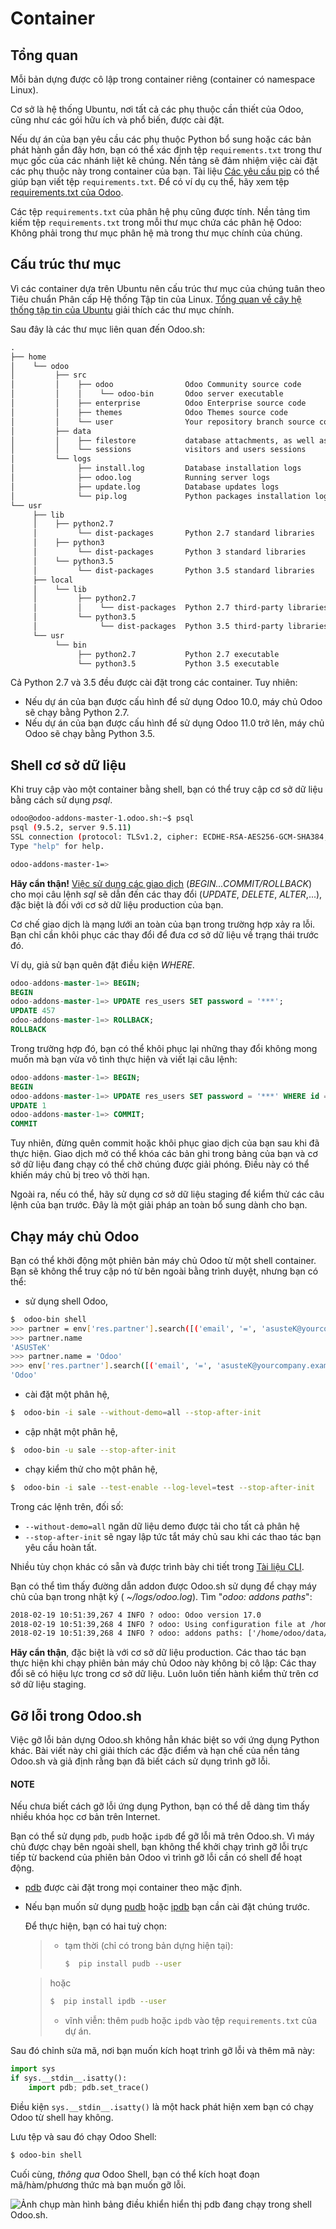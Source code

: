 # Container

## Tổng quan

Mỗi bản dựng được cô lập trong container riêng (container có namespace Linux).

Cơ sở là hệ thống Ubuntu, nơi tất cả các phụ thuộc cần thiết của Odoo, cũng như các gói hữu ích và phổ biến, được cài đặt.

Nếu dự án của bạn yêu cầu các phụ thuộc Python bổ sung hoặc các bản phát hành gần đây hơn, bạn có thể xác định tệp `requirements.txt` trong thư mục gốc của các nhánh liệt kê chúng. Nền tảng sẽ đảm nhiệm việc cài đặt các phụ thuộc này trong container của bạn. Tài liệu [Các yêu cầu pip](https://pip.pypa.io/en/stable/reference/pip_install/#requirement-specifiers) có thể giúp bạn viết tệp `requirements.txt`. Để có ví dụ cụ thể, hãy xem tệp [requirements.txt của Odoo](https://github.com/odoo/odoo/blob/17.0/requirements.txt).

Các tệp `requirements.txt` của phân hệ phụ cũng được tính. Nền tảng tìm kiếm tệp `requirements.txt` trong mỗi thư mục chứa các phân hệ Odoo: Không phải trong thư mục phân hệ mà trong thư mục chính của chúng.

## Cấu trúc thư mục

Vì các container dựa trên Ubuntu nên cấu trúc thư mục của chúng tuân theo Tiêu chuẩn Phân cấp Hệ thống Tập tin của Linux. [Tổng quan về cây hệ thống tập tin của Ubuntu](https://help.ubuntu.com/community/LinuxFilesystemTreeOverview#Main_directories) giải thích các thư mục chính.

Sau đây là các thư mục liên quan đến Odoo.sh:

```default
.
├── home
│    └── odoo
│         ├── src
│         │    ├── odoo                Odoo Community source code
│         │    │    └── odoo-bin       Odoo server executable
│         │    ├── enterprise          Odoo Enterprise source code
│         │    ├── themes              Odoo Themes source code
│         │    └── user                Your repository branch source code
│         ├── data
│         │    ├── filestore           database attachments, as well as the files of binary fields
│         │    └── sessions            visitors and users sessions
│         └── logs
│              ├── install.log         Database installation logs
│              ├── odoo.log            Running server logs
│              ├── update.log          Database updates logs
│              └── pip.log             Python packages installation logs
└── usr
     ├── lib
     │    ├── python2.7
     │         └── dist-packages       Python 2.7 standard libraries
     │    ├── python3
     │         └── dist-packages       Python 3 standard libraries
     │    └── python3.5
     │         └── dist-packages       Python 3.5 standard libraries
     ├── local
     │    └── lib
     │         ├── python2.7
     │         │    └── dist-packages  Python 2.7 third-party libraries
     │         └── python3.5
     │              └── dist-packages  Python 3.5 third-party libraries
     └── usr
          └── bin
               ├── python2.7           Python 2.7 executable
               └── python3.5           Python 3.5 executable
```

Cả Python 2.7 và 3.5 đều được cài đặt trong các container. Tuy nhiên:

* Nếu dự án của bạn được cấu hình để sử dụng Odoo 10.0, máy chủ Odoo sẽ chạy bằng Python 2.7.
* Nếu dự án của bạn được cấu hình để sử dụng Odoo 11.0 trở lên, máy chủ Odoo sẽ chạy bằng Python 3.5.

## Shell cơ sở dữ liệu

Khi truy cập vào một container bằng shell, bạn có thể truy cập cơ sở dữ liệu bằng cách sử dụng *psql*.

```bash
odoo@odoo-addons-master-1.odoo.sh:~$ psql
psql (9.5.2, server 9.5.11)
SSL connection (protocol: TLSv1.2, cipher: ECDHE-RSA-AES256-GCM-SHA384, bits: 256, compression: off)
Type "help" for help.

odoo-addons-master-1=>
```

**Hãy cẩn thận!** [Việc sử dụng các giao dịch](https://www.postgresql.org/docs/current/static/sql-begin.html) (*BEGIN...COMMIT/ROLLBACK*) cho mọi câu lệnh *sql* sẽ dẫn đến các thay đổi (*UPDATE*, *DELETE*, *ALTER*,...), đặc biệt là đối với cơ sở dữ liệu production của bạn.

Cơ chế giao dịch là mạng lưới an toàn của bạn trong trường hợp xảy ra lỗi. Bạn chỉ cần khôi phục các thay đổi để đưa cơ sở dữ liệu về trạng thái trước đó.

Ví dụ, giả sử bạn quên đặt điều kiện *WHERE*.

```sql
odoo-addons-master-1=> BEGIN;
BEGIN
odoo-addons-master-1=> UPDATE res_users SET password = '***';
UPDATE 457
odoo-addons-master-1=> ROLLBACK;
ROLLBACK
```

Trong trường hợp đó, bạn có thể khôi phục lại những thay đổi không mong muốn mà bạn vừa vô tình thực hiện và viết lại câu lệnh:

```sql
odoo-addons-master-1=> BEGIN;
BEGIN
odoo-addons-master-1=> UPDATE res_users SET password = '***' WHERE id = 1;
UPDATE 1
odoo-addons-master-1=> COMMIT;
COMMIT
```

Tuy nhiên, đừng quên commit hoặc khôi phục giao dịch của bạn sau khi đã thực hiện. Giao dịch mở có thể khóa các bản ghi trong bảng của bạn và cơ sở dữ liệu đang chạy có thể chờ chúng được giải phóng. Điều này có thể khiến máy chủ bị treo vô thời hạn.

Ngoài ra, nếu có thể, hãy sử dụng cơ sở dữ liệu staging để kiểm thử các câu lệnh của bạn trước. Đây là một giải pháp an toàn bổ sung dành cho bạn.

## Chạy máy chủ Odoo

Bạn có thể khởi động một phiên bản máy chủ Odoo từ một shell container. Bạn sẽ không thể truy cập nó từ bên ngoài bằng trình duyệt, nhưng bạn có thể:

* sử dụng shell Odoo,

```bash
$  odoo-bin shell
>>> partner = env['res.partner'].search([('email', '=', 'asusteK@yourcompany.example.com')], limit=1)
>>> partner.name
'ASUSTeK'
>>> partner.name = 'Odoo'
>>> env['res.partner'].search([('email', '=', 'asusteK@yourcompany.example.com')], limit=1).name
'Odoo'
```

* cài đặt một phân hệ,

```bash
$  odoo-bin -i sale --without-demo=all --stop-after-init
```

* cập nhật một phân hệ,

```bash
$  odoo-bin -u sale --stop-after-init
```

* chạy kiểm thử cho một phân hệ,

```bash
$  odoo-bin -i sale --test-enable --log-level=test --stop-after-init
```

Trong các lệnh trên, đối số:

* `--without-demo=all` ngăn dữ liệu demo được tải cho tất cả phân hệ
* `--stop-after-init` sẽ ngay lập tức tắt máy chủ sau khi các thao tác bạn yêu cầu hoàn tất.

Nhiều tùy chọn khác có sẵn và được trình bày chi tiết trong [Tài liệu CLI](developer/reference/cli.md).

Bạn có thể tìm thấy đường dẫn addon được Odoo.sh sử dụng để chạy máy chủ của bạn trong nhật ký ( *~/logs/odoo.log*). Tìm "*odoo: addons paths*":

```default
2018-02-19 10:51:39,267 4 INFO ? odoo: Odoo version 17.0
2018-02-19 10:51:39,268 4 INFO ? odoo: Using configuration file at /home/odoo/.config/odoo/odoo.conf
2018-02-19 10:51:39,268 4 INFO ? odoo: addons paths: ['/home/odoo/data/addons/17.0', '/home/odoo/src/user', '/home/odoo/src/enterprise', '/home/odoo/src/themes', '/home/odoo/src/odoo/addons', '/home/odoo/src/odoo/odoo/addons']
```

**Hãy cẩn thận**, đặc biệt là với cơ sở dữ liệu production. Các thao tác bạn thực hiện khi chạy phiên bản máy chủ Odoo này không bị cô lập: Các thay đổi sẽ có hiệu lực trong cơ sở dữ liệu. Luôn luôn tiến hành kiểm thử trên cơ sở dữ liệu staging.

## Gỡ lỗi trong Odoo.sh

Việc gỡ lỗi bản dựng Odoo.sh không hẳn khác biệt so với ứng dụng Python khác. Bài viết này chỉ giải thích các đặc điểm và hạn chế của nền tảng Odoo.sh và giả định rằng bạn đã biết cách sử dụng trình gỡ lỗi.

#### NOTE
Nếu chưa biết cách gỡ lỗi ứng dụng Python, bạn có thể dễ dàng tìm thấy nhiều khóa học cơ bản trên Internet.

Bạn có thể sử dụng `pdb`, `pudb` hoặc `ipdb` để gỡ lỗi mã trên Odoo.sh. Vì máy chủ được chạy bên ngoài shell, bạn không thể khởi chạy trình gỡ lỗi trực tiếp từ backend của phiên bản Odoo vì trình gỡ lỗi cần có shell để hoạt động.

- [pdb](https://docs.python.org/3/library/pdb.html) được cài đặt trong mọi container theo mặc định.
- Nếu bạn muốn sử dụng [pudb](https://pypi.org/project/pudb/) hoặc [ipdb](https://pypi.org/project/ipdb/) bạn cần cài đặt chúng trước.

  Để thực hiện, bạn có hai tuỳ chọn:
  > - tạm thời (chỉ có trong bản dựng hiện tại):
  >   ```bash
  >   $  pip install pudb --user
  >   ```

  >   hoặc
  >   ```bash
  >   $  pip install ipdb --user
  >   ```
  > - vĩnh viễn: thêm `pudb` hoặc `ipdb` vào tệp `requirements.txt` của dự án.

Sau đó chỉnh sửa mã, nơi bạn muốn kích hoạt trình gỡ lỗi và thêm mã này:

```python
import sys
if sys.__stdin__.isatty():
    import pdb; pdb.set_trace()
```

Điều kiện `sys.__stdin__.isatty()` là một hack phát hiện xem bạn có chạy Odoo từ shell hay không.

Lưu tệp và sau đó chạy Odoo Shell:

```bash
$ odoo-bin shell
```

Cuối cùng, *thông qua* Odoo Shell, bạn có thể kích hoạt đoạn mã/hàm/phương thức mà bạn muốn gỡ lỗi.

![Ảnh chụp màn hình bảng điều khiển hiển thị ``pdb`` đang chạy trong shell Odoo.sh.](../../../.gitbook/assets/pdb_sh.png)

